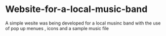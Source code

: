 # Website-for-a-local-music-band
A simple wesite was being developed for a local musinc band 
with the use of pop up menues , icons and a sample music file
